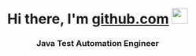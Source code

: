 <h1 align="center">Hi there, I'm <a href="https://daniilshat.ru/" target="_blank">github.com</a> 
<img src="https://github.com/blackcater/blackcater/raw/main/images/Hi.gif" height="32"/></h1>
<h3 align="center">Java Test Automation Engineer</h3>
